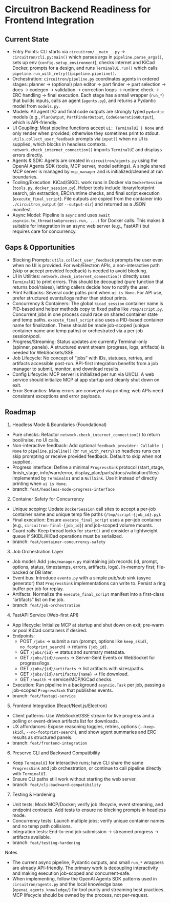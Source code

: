 # Circuitron Backend Readiness for Frontend Integration

## Current State

- Entry Points: CLI starts via `circuitron/__main__.py` → `circuitron/cli.py:main()` which parses args in `pipeline.parse_args()`, sets up env (`config.setup_environment`), checks internet and KiCad Docker, prompts for a design, and runs `TerminalUI.run()` which calls `pipeline.run_with_retry()`/`pipeline.pipeline()`.
- Orchestration: `circuitron/pipeline.py` coordinates agents in ordered stages: planner → (optional) plan editor → part finder → part selection → docs → codegen → validation → correction loops → runtime check → ERC handling → final execution. Each stage has a small wrapper (`run_*`) that builds inputs, calls an agent (`agents.py`), and returns a Pydantic model from `models.py`.
- Models: All agent I/O and final code outputs are strongly typed `pydantic` models (e.g., `PlanOutput`, `PartFinderOutput`, `CodeGenerationOutput`), which is API-friendly.
- UI Coupling: Most pipeline functions accept `ui: TerminalUI | None` and only render when provided; otherwise they sometimes print to stdout. `utils.collect_user_feedback` prompts via `input()` when no UI is supplied, which blocks in headless contexts. `network.check_internet_connection()` imports `TerminalUI` and displays errors directly.
- Agents & SDK: Agents are created in `circuitron/agents.py` using the OpenAI Agents SDK (tools, MCP server, model settings). A single shared MCP server is managed by `mcp_manager` and is initialized/cleaned at run boundaries.
- Tooling/Execution: KiCad/SKiDL work runs in Docker via `DockerSession` (`tools.py`, `docker_session.py`). Helper tools include library/footprint search, pin extraction, ERC/runtime checks, and final script execution (`execute_final_script`). File outputs are copied from the container into `./circuitron_output` (or `--output-dir`) and returned as a JSON manifest.
- Async Model: Pipeline is `async` and uses `await asyncio.to_thread(subprocess.run, ...)` for Docker calls. This makes it suitable for integration in an async web server (e.g., FastAPI) but requires care for concurrency.

## Gaps & Opportunities

- Blocking Prompts: `utils.collect_user_feedback` prompts the user even when no UI is provided. For web/Electron APIs, a non-interactive path (skip or accept provided feedback) is needed to avoid blocking.
- UI in Utilities: `network.check_internet_connection()` directly uses `TerminalUI` to print errors. This should be decoupled (pure function that returns bool/raises), letting callers decide how to notify the user.
- Print Fallbacks: Several code paths print when `ui is None`. For API use, prefer structured events/logs rather than stdout prints.
- Concurrency & Containers: The global `kicad_session` container name is PID-based and helper methods copy to fixed paths like `/tmp/script.py`. Concurrent jobs in one process could race on shared container state and temp paths. `execute_final_script` also uses a PID-based container name for finalization. These should be made job-scoped (unique container name and temp paths) or orchestrated via a per-job session/pool.
- Progress/Streaming: Status updates are currently Terminal-only (spinner, panels). A structured event stream (progress, logs, artifacts) is needed for WebSockets/SSE.
- Job Lifecycle: No concept of “jobs” with IDs, statuses, retries, and artifacts accessible post-run. API-first integration benefits from a job manager to submit, monitor, and download results.
- Config Lifecycle: MCP server is initialized per run via UI/CLI. A web service should initialize MCP at app startup and cleanly shut down on exit.
- Error Semantics: Many errors are conveyed via printing; web APIs need consistent exceptions and error payloads.

## Roadmap

1) Headless Mode & Boundaries (Foundational)
- Pure checks: Refactor `network.check_internet_connection()` to return bool/raise, no UI calls.
- Non-interactive feedback: Add optional `feedback_provider: Callable | None` to `pipeline.pipeline()` (or `run_with_retry`) so headless runs can skip prompting or receive provided feedback. Default to skip when not supplied.
- Progress interface: Define a minimal `ProgressSink` protocol (start_stage, finish_stage, info/warn/error, display_plan/parts/docs/validation/files) implemented by `TerminalUI` and a `NullSink`. Use it instead of directly printing when `ui is None`.
- branch: `feat/headless-mode-progress-interface`

2) Container Safety for Concurrency
- Unique scoping: Update `DockerSession` call sites to accept a per-job container name and unique temp file paths (`/tmp/script-{job_id}.py`).
- Final execution: Ensure `execute_final_script` uses a per-job container (e.g., `circuitron-final-{job_id}`) and job-scoped volume mounts.
- Guard rails: Keep thread locks for `start()` and consider a lightweight queue if SKiDL/KiCad operations must be serialized.
- branch: `feat/container-concurrency-safety`

3) Job Orchestration Layer
- Job model: Add `jobs/manager.py` maintaining job records (id, prompt, options, status, timestamps, errors, artifacts, logs). In-memory first; file-backed or DB later.
- Event bus: Introduce `events.py` with a simple pub/sub sink (async generator) that `ProgressSink` implementations can write to. Persist a ring buffer per job for replay.
- Artifacts: Normalize the `execute_final_script` manifest into a first-class “artifacts” list on the job.
- branch: `feat/job-orchestration`

4) FastAPI Service (Web-first API)
- App lifecycle: Initialize MCP at startup and shut down on exit; pre-warm or pool KiCad containers if desired.
- Endpoints:
  - POST `/jobs` → submit a run (prompt, options like `keep_skidl`, `no_footprint_search`) → returns `{job_id}`.
  - GET `/jobs/{id}` → status and summary metadata.
  - GET `/jobs/{id}/events` → Server-Sent Events or WebSocket for progress/logs.
  - GET `/jobs/{id}/artifacts` → list artifacts with sizes/paths.
  - GET `/jobs/{id}/artifacts/{name}` → file download.
  - GET `/health` → service/MCP/KiCad checks.
- Execution: Run pipeline in a background `asyncio.Task` per job, passing a job-scoped `ProgressSink` that publishes events.
- branch: `feat/fastapi-service`

5) Frontend Integration (React/Next.js/Electron)
- Client patterns: Use WebSocket/SSE stream for live progress and a polling or event-driven artifacts list for downloads.
- UX affordances: Expose reasoning toggles, retries, options (`--keep-skidl`, `--no-footprint-search`), and show agent summaries and ERC results as structured panels.
- branch: `feat/frontend-integration`

6) Preserve CLI and Backward Compatibility
- Keep `TerminalUI` for interactive runs; have CLI share the same `ProgressSink` and job orchestration, or continue to call pipeline directly with `TerminalUI`.
- Ensure CLI paths still work without starting the web server.
- branch: `feat/cli-backward-compatibility`

7) Testing & Hardening
- Unit tests: Mock MCP/Docker; verify job lifecycle, event streaming, and endpoint contracts. Add tests to ensure no blocking prompts in headless mode.
- Concurrency tests: Launch multiple jobs; verify unique container names and no temp path collisions.
- Integration tests: End-to-end job submission → streamed progress → artifacts available.
- branch: `feat/testing-hardening`

Notes
- The current async pipeline, Pydantic outputs, and small `run_*` wrappers are already API-friendly. The primary work is decoupling interactivity and making execution job-scoped and concurrent-safe.
- When implementing, follow the OpenAI Agents SDK patterns used in `circuitron/agents.py` and the local knowledge base (`openai_agents_knowledge/`) for tool purity and streaming best practices. MCP lifecycle should be owned by the process, not per-request.

